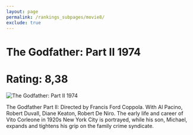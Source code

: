 ```yaml
---
layout: page
permalink: /rankings_subpages/movie8/
exclude: true
---
```

    
# The Godfather: Part II 1974
# Rating: 8,38
![The Godfather: Part II 1974](https://fwcdn.pl/fpo/10/90/1090/7196616_1.7.webp)


The Godfather Part II: Directed by Francis Ford Coppola. With Al Pacino, Robert Duvall, Diane Keaton, Robert De Niro. The early life and career of Vito Corleone in 1920s New York City is portrayed, while his son, Michael, expands and tightens his grip on the family crime syndicate.